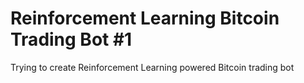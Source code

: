 # Reinforcement Learning Bitcoin Trading Bot #1
Trying to create Reinforcement Learning powered Bitcoin trading bot
